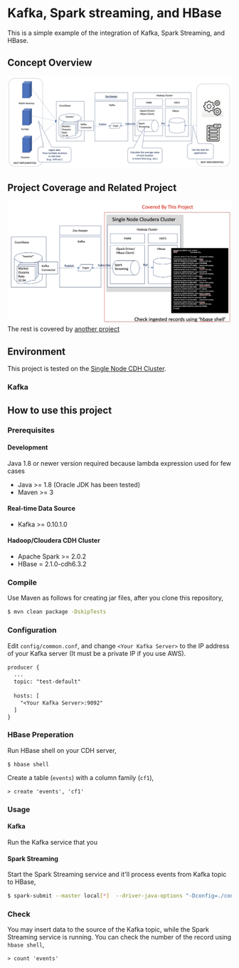 # Kafka, Spark streaming, and HBase

This is a simple example of the integration of Kafka, Spark Streaming, and HBase.

## Concept Overview

![Concept Diagram](images/concept-diagram.jpg)


## Project Coverage and Related Project

![Coverage Diagram](images/coverage-2.jpg)
The rest is covered by [another project](https://github.com/YoshiyukiKono/couchbase_kafka)

## Environment
This project is tested on the [Single Node CDH Cluster](https://github.com/YoshiyukiKono/SingleNodeCDHCluster).

### Kafka 

## How to use this project

### Prerequisites

#### Development
Java 1.8 or newer version required because lambda expression used for few cases

- Java >= 1.8 (Oracle JDK has been tested)
- Maven >= 3

#### Real-time Data Source

- Kafka >= 0.10.1.0

#### Hadoop/Cloudera CDH Cluster

- Apache Spark >= 2.0.2
- HBase = 2.1.0-cdh6.3.2

### Compile

Use Maven as follows for creating jar files, after you clone this repository,

```bash
$ mvn clean package -DskipTests
```

### Configuration

Edit `config/common.conf`, and change `<Your Kafka Server>` to the IP address of your Kafka server (It must be a private IP if you use AWS).

```
producer {
  ...
  topic: "test-default"

  hosts: [
    "<Your Kafka Server>:9092"
  ]
}
```

### HBase Preperation

Run HBase shell on your CDH server,
```
$ hbase shell
```
Create a table (`events`) with a column family (`cf1`),  
```
> create 'events', 'cf1'
```

### Usage

#### Kafka

Run the Kafka service that you  

#### Spark Streaming

Start the Spark Streaming service and it'll process events from Kafka topic to HBase,

```bash
$ spark-submit --master local[*]  --driver-java-options "-Dconfig=./config/common.conf -Dlog4j.configuration=file:log4j.xml" streaming/target/spark-streaming-0.1.jar
```

### Check

You may insert data to the source of the Kafka topic, while the Spark Streaming service is running. You can check the number of the record using `hbase shell`,

```
> count 'events'
```


